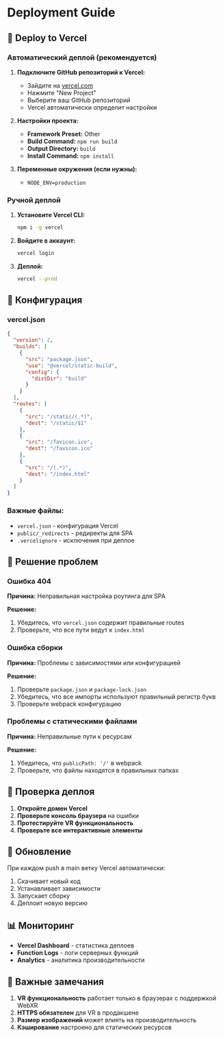 # Deployment Guide

## 🚀 Deploy to Vercel

### Автоматический деплой (рекомендуется)

1. **Подключите GitHub репозиторий к Vercel:**

   - Зайдите на [vercel.com](https://vercel.com)
   - Нажмите "New Project"
   - Выберите ваш GitHub репозиторий
   - Vercel автоматически определит настройки

2. **Настройки проекта:**

   - **Framework Preset:** Other
   - **Build Command:** `npm run build`
   - **Output Directory:** `build`
   - **Install Command:** `npm install`

3. **Переменные окружения (если нужны):**
   - `NODE_ENV=production`

### Ручной деплой

1. **Установите Vercel CLI:**

   ```bash
   npm i -g vercel
   ```

2. **Войдите в аккаунт:**

   ```bash
   vercel login
   ```

3. **Деплой:**
   ```bash
   vercel --prod
   ```

## 🔧 Конфигурация

### vercel.json

```json
{
  "version": 2,
  "builds": [
    {
      "src": "package.json",
      "use": "@vercel/static-build",
      "config": {
        "distDir": "build"
      }
    }
  ],
  "routes": [
    {
      "src": "/static/(.*)",
      "dest": "/static/$1"
    },
    {
      "src": "/favicon.ico",
      "dest": "/favicon.ico"
    },
    {
      "src": "/(.*)",
      "dest": "/index.html"
    }
  ]
}
```

### Важные файлы:

- `vercel.json` - конфигурация Vercel
- `public/_redirects` - редиректы для SPA
- `.vercelignore` - исключения при деплое

## 🐛 Решение проблем

### Ошибка 404

**Причина:** Неправильная настройка роутинга для SPA

**Решение:**

1. Убедитесь, что `vercel.json` содержит правильные routes
2. Проверьте, что все пути ведут к `index.html`

### Ошибка сборки

**Причина:** Проблемы с зависимостями или конфигурацией

**Решение:**

1. Проверьте `package.json` и `package-lock.json`
2. Убедитесь, что все импорты используют правильный регистр букв
3. Проверьте webpack конфигурацию

### Проблемы с статическими файлами

**Причина:** Неправильные пути к ресурсам

**Решение:**

1. Убедитесь, что `publicPath: '/'` в webpack
2. Проверьте, что файлы находятся в правильных папках

## 📱 Проверка деплоя

1. **Откройте домен Vercel**
2. **Проверьте консоль браузера** на ошибки
3. **Протестируйте VR функциональность**
4. **Проверьте все интерактивные элементы**

## 🔄 Обновление

При каждом push в main ветку Vercel автоматически:

1. Скачивает новый код
2. Устанавливает зависимости
3. Запускает сборку
4. Деплоит новую версию

## 📊 Мониторинг

- **Vercel Dashboard** - статистика деплоев
- **Function Logs** - логи серверных функций
- **Analytics** - аналитика производительности

## 🚨 Важные замечания

1. **VR функциональность** работает только в браузерах с поддержкой WebXR
2. **HTTPS обязателен** для VR в продакшене
3. **Размер изображений** может влиять на производительность
4. **Кэширование** настроено для статических ресурсов
